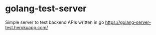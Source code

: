# golang-test-server
Simple server to test backend APIs written in go
https://golang-server-test.herokuapp.com/
